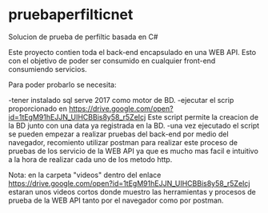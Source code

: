 # pruebaperfilticnet
Solucion de prueba de perfiltic basada en C#

Este proyecto contien toda el back-end encapsulado en una WEB API. Esto con el objetivo de poder ser consumido en cualquier front-end
consumiendo servicios.

Para poder probarlo se necesita:

  -tener instalado sql serve 2017 como motor de BD.
  -ejecutar el scrip proporcionado en https://drive.google.com/open?id=1tEgM91hEJJN_UIHCBBis8y58_r5ZeIcj Este script permite la creacion 
   de la BD junto con una data ya registrada en la BD.
  -una vez ejecutado el script se pueden empezar a realizar pruebas del back-end por medio del navegador, recomiento utilizar postman
   para realizar este proceso de pruebas de los servicio de la WEB API ya que es mucho mas facil e intuitivo a la hora de realizar cada
   uno de los metodo http.

Nota: en la carpeta "videos" dentro del enlace https://drive.google.com/open?id=1tEgM91hEJJN_UIHCBBis8y58_r5ZeIcj estaran unos videos cortos donde muestro las herramientas y procesos de prueba de la WEB API tanto por el navegador como por postman.
